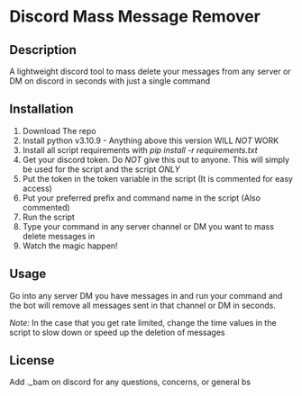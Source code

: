 # Discord Mass Message Remover

## Description 
A lightweight discord tool to mass delete your messages from any server or DM on discord in seconds with just a single command


## Installation 
1. Download The repo
2. Install python v3.10.9 - Anything above this version WILL *NOT* WORK
3. Install all script requirements with *pip install -r requirements.txt*
4. Get your discord token. Do *NOT* give this out to anyone. This will simply be used for the script and the script *ONLY*
5. Put the token in the token variable in the script (It is commented for easy access)
6. Put your preferred prefix and command name in the script (Also commented)
7. Run the script
8. Type your command in any server channel or DM you want to mass delete messages in
9. Watch the magic happen!

## Usage 
Go into any server DM you have messages in and run your command and the bot will remove all messages sent in that channel or DM in seconds.

*Note:*
In the case that you get rate limited, change the time values in the script to slow down or speed up the deletion of messages


## License 


Add ._bam on discord for any questions, concerns, or general bs


